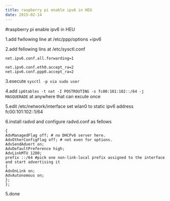 ```yaml
---
title: raspberry pi enable ipv6 in HEU
date: 2015-02-14
---
```

#raspberry pi enable ipv6 in HEU

1.add fwllowing line at /etc/ppp/options
+ipv6

2.add fellowing lins at /etc/sysctl.conf
```
net.ipv6.conf.all.forwarding=1

net.ipv6.conf.eth0.accept_ra=2
net.ipv6.conf.ppp0.accept_ra=2
```
3.execute ```sysctl -p via sudo user```

4.add ```ip6tables -t nat -I POSTROUTING -s fc00:101:102::/64 -j MASQUERADE``` at anywhere that can excute once

5.edit /etc/network/interface set wlan0 to static ipv6 address fc00:101:102::1/64

6.install radvd and configure radvd.conf as fellows
```interface wlan0 # LAN interface
{
AdvManagedFlag off; # no DHCPv6 server here.
AdvOtherConfigFlag off; # not even for options.
AdvSendAdvert on;
AdvDefaultPreference high;
AdvLinkMTU 1280;
prefix ::/64 #pick one non-link-local prefix assigned to the interface and start advertising it
{
AdvOnLink on;
AdvAutonomous on;
};
};
```
5.done
